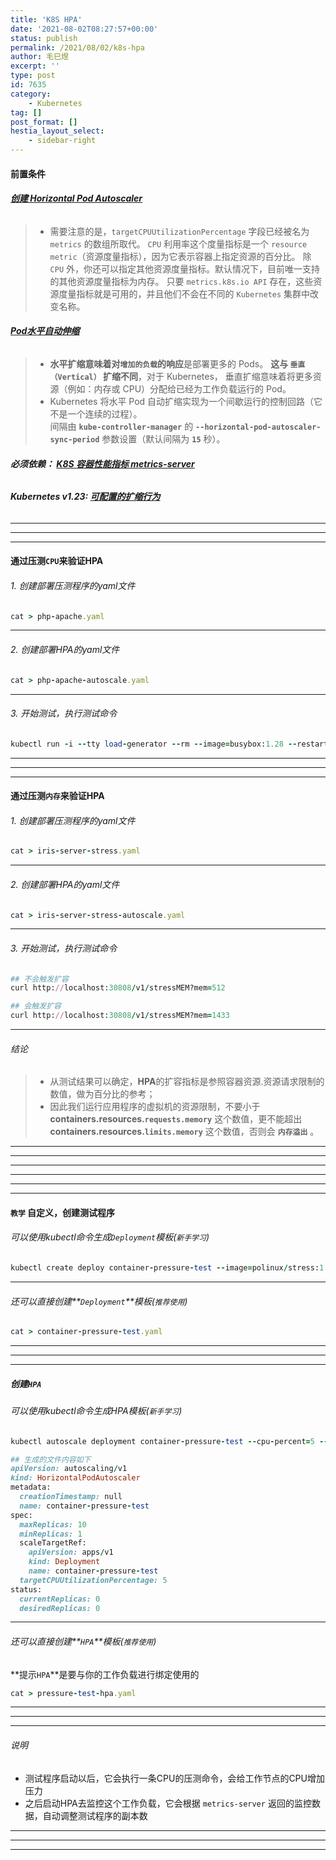 ```yaml
---
title: 'K8S HPA'
date: '2021-08-02T08:27:57+00:00'
status: publish
permalink: /2021/08/02/k8s-hpa
author: 毛巳煜
excerpt: ''
type: post
id: 7635
category:
    - Kubernetes
tag: []
post_format: []
hestia_layout_select:
    - sidebar-right
---
```

#### 前置条件

###### **[创建 Horizontal Pod Autoscaler](https://kubernetes.io/zh/docs/tasks/run-application/horizontal-pod-autoscale-walkthrough/#create-horizontal-pod-autoscaler "创建 Horizontal Pod Autoscaler")**

> - 需要注意的是，`targetCPUUtilizationPercentage` 字段已经被名为 `metrics` 的数组所取代。 `CPU` 利用率这个度量指标是一个 `resource metric`（资源度量指标），因为它表示容器上指定资源的百分比。 除 `CPU` 外，你还可以指定其他资源度量指标。默认情况下，目前唯一支持的其他资源度量指标为内存。 只要 `metrics.k8s.io API` 存在，这些资源度量指标就是可用的，并且他们不会在不同的 `Kubernetes` 集群中改变名称。

###### **[Pod水平自动伸缩](https://kubernetes.io/zh/docs/tasks/run-application/horizontal-pod-autoscale/ "Pod水平自动伸缩")**

> - **水平扩缩意味着对`增加的负载`的响应**是部署更多的 Pods。 **这与 `垂直（Vertical）` 扩缩不同**，对于 Kubernetes， 垂直扩缩意味着将更多资源（例如：内存或 CPU）分配给已经为工作负载运行的 Pod。
> - Kubernetes 将水平 Pod 自动扩缩实现为一个间歇运行的控制回路（它不是一个连续的过程）。  
>    间隔由 **`kube-controller-manager`** 的 **`--horizontal-pod-autoscaler-sync-period`** 参数设置（默认间隔为 **`15`** 秒）。

###### **必须依赖： [K8S 容器性能指标 metrics-server](http://www.dev-share.top/2020/10/25/k8s-%e5%ae%b9%e5%99%a8%e6%80%a7%e8%83%bd%e6%8c%87%e6%a0%87-metrics-server/ "K8S 容器性能指标 metrics-server")**

###### **Kubernetes v1.23: [可配置的扩缩行为](https://kubernetes.io/zh/docs/tasks/run-application/horizontal-pod-autoscale/#configurable-scaling-behavior "可配置的扩缩行为")**

- - - - - -

- - - - - -

- - - - - -

#### 通过**压测`CPU`**来验证**HPA**

###### 1. 创建部署压测程序的yaml文件

```ruby
cat > php-apache.yaml 
```

- - - - - -

###### 2. 创建部署HPA的yaml文件

```ruby
cat > php-apache-autoscale.yaml 
```

- - - - - -

###### 3. 开始测试，执行测试命令

```ruby
kubectl run -i --tty load-generator --rm --image=busybox:1.28 --restart=Never -- /bin/sh -c "while sleep 0.01; do wget -q -O- http://php-apache; done"

```

- - - - - -

- - - - - -

- - - - - -

#### 通过**压测`内存`**来验证**HPA**

###### 1. 创建部署压测程序的yaml文件

```ruby
cat > iris-server-stress.yaml 
```

- - - - - -

###### 2. 创建部署HPA的yaml文件

```ruby
cat > iris-server-stress-autoscale.yaml 
```

- - - - - -

###### 3. 开始测试，执行测试命令

```ruby
## 不会触发扩容
curl http://localhost:30808/v1/stressMEM?mem=512

## 会触发扩容
curl http://localhost:30808/v1/stressMEM?mem=1433

```

- - - - - -

###### 结论

> - 从测试结果可以确定，**HPA**的扩容指标是参照容器资源.资源请求限制的数值，做为百分比的参考；
> - 因此我们运行应用程序的虚拟机的资源限制，不要小于 **containers.resources.`requests.memory`** 这个数值，更不能超出 **containers.resources.`limits.memory`** 这个数值，否则会 **`内存溢出`** 。

- - - - - -

- - - - - -

- - - - - -

- - - - - -

- - - - - -

- - - - - -

#### **`教学`** 自定义，创建测试程序

###### 可以使用kubectl命令生成`Deployment`模板(`新手学习`)

```ruby
kubectl create deploy container-pressure-test --image=polinux/stress:1.0.4 --dry-run=client -o yaml > container-pressure-test.yaml

```

- - - - - -

###### 还可以直接创建**`Deployment`**模板(`推荐使用`)

```ruby
cat > container-pressure-test.yaml 
```

- - - - - -

- - - - - -

- - - - - -

##### 创建`HPA`

###### 可以使用kubectl命令生成HPA模板(`新手学习`)

```ruby
kubectl autoscale deployment container-pressure-test --cpu-percent=5 --min=1 --max=10 --dry-run -o yaml > pressure-test-hpa.yaml

## 生成的文件内容如下
apiVersion: autoscaling/v1
kind: HorizontalPodAutoscaler
metadata:
  creationTimestamp: null
  name: container-pressure-test
spec:
  maxReplicas: 10
  minReplicas: 1
  scaleTargetRef:
    apiVersion: apps/v1
    kind: Deployment
    name: container-pressure-test
  targetCPUUtilizationPercentage: 5
status:
  currentReplicas: 0
  desiredReplicas: 0


```

- - - - - -

###### 还可以直接创建**`HPA`**模板(`推荐使用`)

**提示`HPA`**是要与你的工作负载进行绑定使用的

```ruby
cat > pressure-test-hpa.yaml 
```

- - - - - -

- - - - - -

- - - - - -

###### 说明

- 测试程序启动以后，它会执行一条CPU的压测命令，会给工作节点的CPU增加压力
- 之后启动HPA去监控这个工作负载，它会根据 `metrics-server` 返回的监控数据，自动调整测试程序的副本数

- - - - - -

- - - - - -

- - - - - -